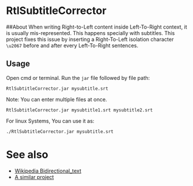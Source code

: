 # RtlSubtitleCorrector
##About
When writing Right-to-Left content inside Left-To-Right context, it is usually mis-represented.
This happens specially with subtitles.
This project fixes this issue by inserting a Right-To-Left isolation character `\u2067` before and after every Left-To-Right sentences.

## Usage
Open cmd or terminal. Run the `jar` file followed by file path:

    RtlSubtitleCorrector.jar mysubtitle.srt
Note: You can enter multiple files at once.

    RtlSubtitleCorrector.jar mysubtitle1.srt mysubtitle2.srt
For linux Systems, You can use it as:

    ./RtlSubtitleCorrector.jar mysubtitle.srt

# See also
- [Wikipedia Bidirectional_text](https://en.wikipedia.org/wiki/Bidirectional_text)
- [A similar project](https://github.com/Majid110/SubtitleRtlCorrector)